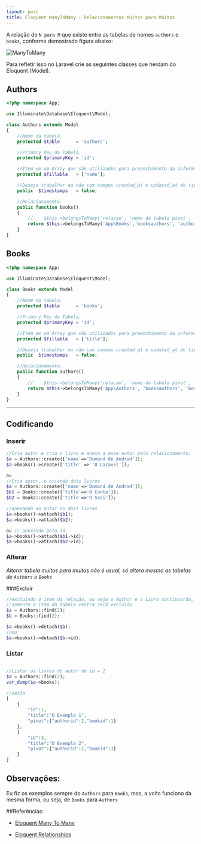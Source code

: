 ```yaml
---
layout: post
title: Eloquent ManyToMany - Relacionamentos Muitos para Muitos
---
```


A relação de `N para M` que existe entre as tabelas de nomes `authors` e `books`, conforme demostrado figura abaixo:

![ManyToMany](http://i.imgur.com/WZmMPFT.png)

Para refletir isso no Laravel crie as seguintes classes que herdam do Eloquent (Model).

## Authors

```php
<?php namespace App;

use Illuminate\Database\Eloquent\Model;

class Authors extends Model
{
    //Nome da tabela.
    protected $table      = 'authors';

    //Primary Key da Tabela.
    protected $primaryKey = 'id';

    //Item em um Array que são utilizados para preenchimento da informação.
    protected $fillable   = ['name'];

    //Deseja trabalhar ou não com campos created_at e updated_at do tipo timestamp nessa tabela.
    public  $timestamps   = false;

    //Relacionamento.
    public function books()
    {
        //    $this->belongsToMany('relacao', 'nome da tabela pivot', 'key ref. authors em pivot', 'key ref. books em pivot')
        return $this->belongsToMany('App\Books','booksauthors', 'authorid', 'bookid');
    }
}
```

## Books

```php
<?php namespace App;

use Illuminate\Database\Eloquent\Model;

class Books extends Model
{
    //Nome da tabela.
    protected $table      = 'books';

    //Primary Key da Tabela.
    protected $primaryKey = 'id';

    //Item em um Array que são utilizados para preenchimento da informação.
    protected $fillable   = ['title'];

    //Deseja trabalhar ou não com campos created_at e updated_at do tipo timestamp nessa tabela.
    public  $timestamps   = false;

    //Relacionamento.
    public function authors()
    {
        //    $this->belongsToMany('relacao', 'nome da tabela pivot', 'key ref. books em pivot', 'key ref. author em pivot')
        return $this->belongsToMany('App\Authors', 'booksauthors', 'bookid', 'authorid');
    }
}
```
___

## Codificando

### Inserir

```php
//Cria autor e cria o livro e anexa a esse autor pelo relacionamento;
$a = Authors::create(['name'=>'Dumond de Andrad']);
$a->books()->create(['title' => 'O Laravel']);

ou
//Cria autor, e criando dois livros
$a = Authors::create(['name'=>'Dumond de Andrad']);
$b1 = Books::create(['title'=>'O Conto']);
$b2 = Books::create(['title'=>'O Sasi']);

//anexando ao autor os dois livros
$a->books()->attach($b1);
$a->books()->attach($b2);

ou // anexando pelo id
$a->books()->attach($b1->id);
$a->books()->attach($b2->id);


```
### Alterar

_Alterar tabela muitos para muitos não é usual, só altera mesmo as tabelas de `Authors` e `Books`_

###Excluir
```php
//excluindo o item da relação, ou seja o Author e o Livro continuarão,
//somente o item da tabela centra será excluido
$a = Authors::find(2);
$b = Books::find(2);

$a->books()->detach($b);
//ou
$a->books()->detach($b->id);
```

### Listar
```php

//Listar os livros do autor de id = 2
$a = Authors::find(2);
var_dump($a->books);

//saída
[
    {
        "id":1,
        "title":"O Exemplo 1",
        "pivot":{"authorid":2,"bookid":1}
    },
    {
        "id":3,
        "title":"O Exemplo 2",
        "pivot":{"authorid":2,"bookid":3}
    }
]
```

## Observações:

Eu fiz os exemplos sempre do `Authors` para `Books`, mas, a volta funciona da mesma forma, ou seja, de `Books` para `Authors`

##Referências:

- [Eloquent Many To Many](http://laravel.com/docs/5.0/eloquent#many-to-many)

- [Eloquent Relationships](http://laravel.com/docs/5.0/eloquent#relationships)
